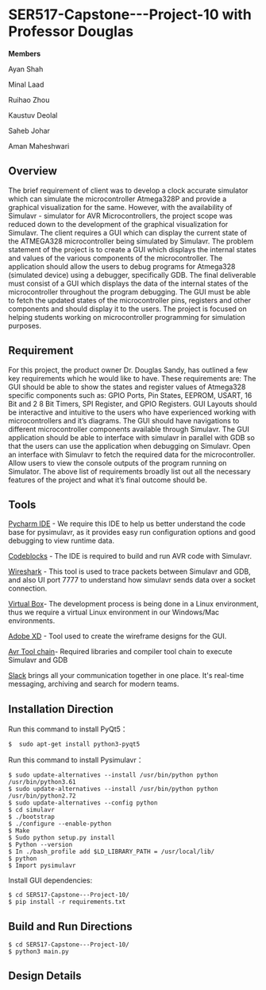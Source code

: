 # SER517-Capstone---Project-10 with Professor Douglas


**Members**

Ayan Shah

Minal Laad

Ruihao Zhou

Kaustuv Deolal

Saheb Johar

Aman Maheshwari

## Overview

The brief requirement of client was to develop a clock accurate simulator which can simulate the microcontroller Atmega328P and provide a graphical visualization for the same. However, with the availability of Simulavr - simulator for AVR Microcontrollers, the project scope was reduced down to the development of the graphical visualization for Simulavr. The client requires a GUI which can display the current state of the ATMEGA328 microcontroller being simulated by Simulavr.  The problem statement of the project is to create a GUI which displays the internal states and values of the various components of the microcontroller. The application should allow the users to debug programs for Atmega328 (simulated device) using a debugger, specifically GDB. The final deliverable must consist of a GUI which displays the data of the internal states of the microcontroller throughout the program debugging. The GUI must be able to fetch the updated states of the microcontroller pins, registers and other components and should display it to the users. The project is focused on helping students working on microcontroller programming for simulation purposes.

## Requirement

For this project, the product owner Dr. Douglas Sandy, has outlined a few key requirements which he would like to have. These requirements are: The GUI should be able to show the states and register values of Atmega328 specific components such as: GPIO Ports, Pin States, EEPROM, USART, 16 Bit and 2 8 Bit Timers, SPI Register, and GPIO Registers. GUI Layouts should be interactive and intuitive to the users who have experienced working with microcontrollers and it’s diagrams. The GUI should have navigations to different microcontroller components available through Simulavr. The GUI application should be able to interface with simulavr in parallel with GDB so that the users can use the application when debugging on Simulavr. Open an interface with Simulavr to fetch the required data for the microcontroller. Allow users to view the console outputs of the program running on Simulator.
The above list of requirements broadly list out all the necessary features of the project and what it’s final outcome should be.

## Tools

[Pycharm IDE](https://www.jetbrains.com/pycharm/) - We require this IDE to help us better understand the code base for pysimulavr, as it provides easy run configuration options and good debugging to view runtime data.

[Codeblocks](http://www.codeblocks.org/) - The IDE is required to build and run AVR code with Simulavr.

[Wireshark](https://www.solarwinds.com/free-tools/response-time-viewer-for-wireshark?&CMP=KNC-TAD-GGL-SW_NA_X_PP_CPC_LD_EN_PRODE_DWA-FXNET-982238371~47089245085_g_c_wireshark-e~311972701385~~&ds_cid=71700000047472276&ds_agid=58700004762384593&network=g&device=c&keyword=Wireshark&matchtype=e&creative=311972701385&feeditemid=&gclid=CjwKCAjwqLblBRBYEiwAV3pCJsGS5VyzI4uZv9t4Gt0TOMUX1so0L0jhll_V9zJFfzZ2WghSH7CpdBoCQMYQAvD_BwE) - This tool is used to trace packets between Simulavr and GDB, and also UI port 7777 to understand how simulavr sends data over a socket connection.

[Virtual Box](https://www.virtualbox.org/)- The development process is being done in a Linux environment, thus we require a virtual Linux environment in our Windows/Mac environments.

[Adobe XD](https://www.adobe.com/products/xd.html?sdid=12B9F15S&mv=Search&ef_id=CjwKCAjwqLblBRBYEiwAV3pCJn7wWU_6f28aW9etyuLHvPFLTGp_FmIsOYplz3kMfpxrvo0BQs2yvRoCUboQAvD_BwE:G:s&s_kwcid=AL!3085!3!315233774112!e!!g!!adobe%20xd) - Tool used to create the wireframe designs for the GUI.

[Avr Tool chain](https://www.microchip.com/mplab/avr-support/avr-and-arm-toolchains-c-compilers)- Required libraries and compiler tool chain to execute Simulavr and GDB

[Slack](https://slack.com) brings all your communication together in one place. It's real-time messaging, archiving and search for modern teams.


## Installation Direction

Run this command to install PyQt5：

```
$  sudo apt-get install python3-pyqt5
```

Run this command to install Pysimulavr：

```
$ sudo update-alternatives --install /usr/bin/python python /usr/bin/python3.61
$ sudo update-alternatives --install /usr/bin/python python /usr/bin/python2.72
$ sudo update-alternatives --config python
$ cd simulavr
$ ./bootstrap
$ ./configure --enable-python
$ Make
$ Sudo python setup.py install
$ Python --version
$ In ./bash_profile add $LD_LIBRARY_PATH = /usr/local/lib/
$ python
$ Import pysimulavr
```

Install GUI dependencies:

```
$ cd SER517-Capstone---Project-10/
$ pip install -r requirements.txt
```

## Build and Run Directions

```
$ cd SER517-Capstone---Project-10/
$ python3 main.py
```
## Design Details




